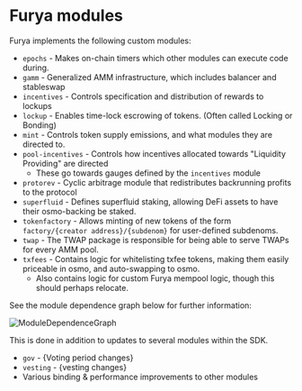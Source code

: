# Furya modules

Furya implements the following custom modules:

* `epochs` - Makes on-chain timers which other modules can execute code during.
* `gamm` - Generalized AMM infrastructure, which includes balancer and stableswap
* `incentives` - Controls specification and distribution of rewards to lockups
* `lockup` - Enables time-lock escrowing of tokens. (Often called Locking or Bonding)
* `mint` - Controls token supply emissions, and what modules they are directed to.
* `pool-incentives` - Controls how incentives allocated towards "Liquidity Providing" are directed
  * These go towards gauges defined by the `incentives` module
* `protorev` - Cyclic arbitrage module that redistributes backrunning profits to the protocol
* `superfluid` - Defines superfluid staking, allowing DeFi assets to have their osmo-backing be staked.
* `tokenfactory` - Allows minting of new tokens of the form `factory/{creator address}/{subdenom}` for user-defined subdenoms. 
* `twap` - The TWAP package is responsible for being able to serve TWAPs for every AMM pool.
* `txfees` - Contains logic for whitelisting txfee tokens, making them easily priceable in osmo, and auto-swapping to osmo.
  * Also contains logic for custom Furya mempool logic, though this should perhaps relocate.

See the module dependence graph below for further information:

![ModuleDependenceGraph](https://user-images.githubusercontent.com/76530366/175043735-c66c2646-6afc-4a53-9f4b-d26ec45c73d9.png)

This is done in addition to updates to several modules within the SDK.

* `gov` - {Voting period changes}
* `vesting` - {vesting changes}
* Various binding & performance improvements to other modules
